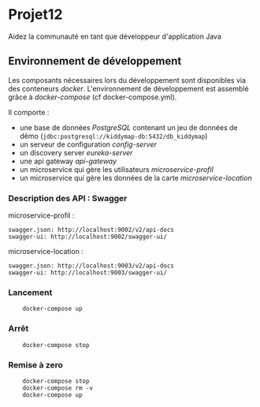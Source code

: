 # Projet12
Aidez la communauté en tant que développeur d'application Java

## Environnement de développement

Les composants nécessaires lors du développement sont disponibles via des conteneurs _docker_.
L'environnement de développement est assemblé grâce à _docker-compose_
(cf docker-compose.yml).

Il comporte :

*   une base de données _PostgreSQL_ contenant un jeu de données de démo (`jdbc:postgresql://kiddymap-db:5432/db_kiddymap`)
*   un serveur de configuration _config-server_
*   un discovery server _eureka-server_
*   une api gateway _api-gateway_
*   un microservice qui gère les utilisateurs _microservice-profil_
*   un microservice qui gère les données de la carte _microservice-location_

### Description des API : Swagger

microservice-profil :
```
swagger.json: http://localhost:9002/v2/api-docs
swagger-ui: http://localhost:9002/swagger-ui/
```

microservice-location : 
```
swagger.json: http://localhost:9003/v2/api-docs
swagger-ui: http://localhost:9003/swagger-ui/
```


### Lancement

```
    docker-compose up
```

### Arrêt

```
    docker-compose stop
```

### Remise à zero

```
    docker-compose stop
    docker-compose rm -v
    docker-compose up
```
